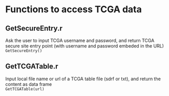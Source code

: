 # Functions to access TCGA data
## GetSecureEntry.r
Ask the user to input TCGA username and password, and return TCGA secure site entry point (with username and password embeded in the URL) <br>
`GetSecureEntry()`

## GetTCGATable.r
Input local file name or url of a TCGA table file (sdrf or txt), and return the content as data frame <br>
`GetTCGATable(url)`
